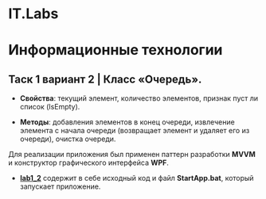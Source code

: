 # IT.Labs
# Информационные технологии

## Таск 1 вариант 2 | Класс «Очередь».
* **Свойства**: текущий элемент, количество элементов, признак пуст ли список (IsEmpty).

* **Методы**: добавления элементов в конец очереди, извлечение элемента с начала очереди (возвращает элемент и удаляет его из очереди), очистка очереди.

Для реализации приложения был применен паттерн разработки **MVVM** и конструктор графического интерфейса **WPF**.

* [**lab1_2**](https://github.com/KoPerKo5/IT.Labs/tree/main/lab1_2) содержит в себе исходный код и файл **StartApp.bat**, который запускает приложение.
